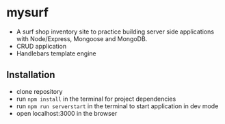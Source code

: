 # mysurf

- A surf shop inventory site to practice building server side applications with Node/Express, Mongoose and MongoDB.
- CRUD application 
- Handlebars template engine

## Installation 

- clone repository
- run `npm install` in the terminal for project dependencies
- run `npm run serverstart` in the terminal to start application in dev mode
- open localhost:3000 in the browser


